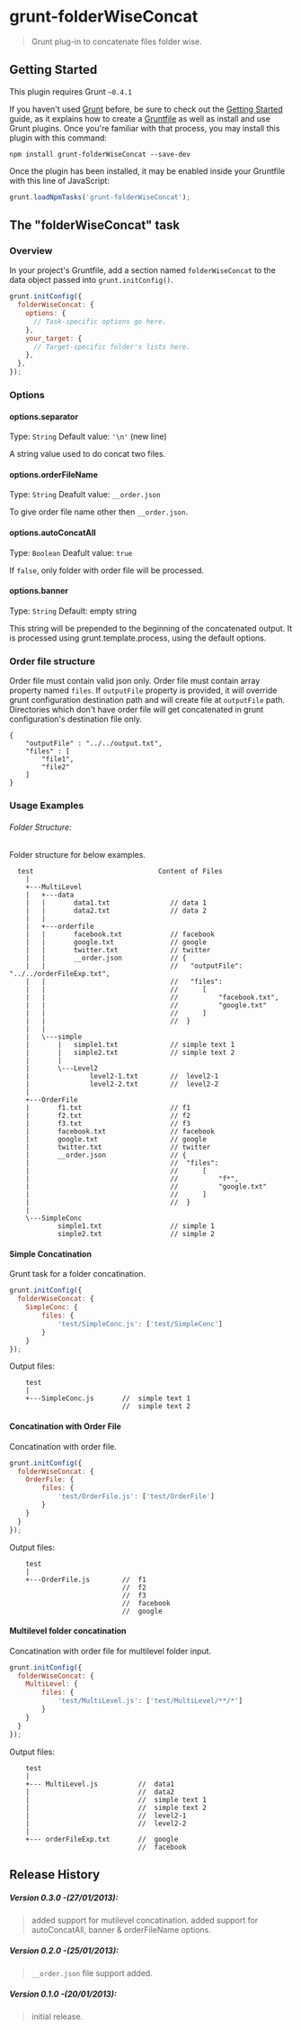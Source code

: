 # grunt-folderWiseConcat

> Grunt plug-in to concatenate files folder wise.

## Getting Started
This plugin requires Grunt `~0.4.1`

If you haven't used [Grunt](http://gruntjs.com/) before, be sure to check out the [Getting Started](http://gruntjs.com/getting-started) guide, as it explains how to create a [Gruntfile](http://gruntjs.com/sample-gruntfile) as well as install and use Grunt plugins. Once you're familiar with that process, you may install this plugin with this command:

```shell
npm install grunt-folderWiseConcat --save-dev
```

Once the plugin has been installed, it may be enabled inside your Gruntfile with this line of JavaScript:

```js
grunt.loadNpmTasks('grunt-folderWiseConcat');
```

## The "folderWiseConcat" task

### Overview
In your project's Gruntfile, add a section named `folderWiseConcat` to the data object passed into `grunt.initConfig()`.

```js
grunt.initConfig({
  folderWiseConcat: {
    options: {
      // Task-specific options go here.
    },
    your_target: {
      // Target-specific folder's lists here.
    },
  },
});
```

### Options

#### options.separator
Type: `String`
Default value: `'\n'` (new line)

A string value used to do concat two files.

#### options.orderFileName
Type: `String`
Deafult value: `__order.json`

To give order file name other then `__order.json`.

#### options.autoConcatAll
Type: `Boolean`
Deafult value: `true`

If `false`, only folder with order file will be processed.  

#### options.banner
Type: `String` 
Default: empty string

This string will be prepended to the beginning of the concatenated output. It is processed using grunt.template.process, using the default options.


### Order file structure
Order file must contain valid json only. Order file must contain array property named `files`.
If `outputFile` property is provided, it will override grunt configuration destination path and will create file at `outputFile` path. 
Directories which don't have order file will get concatenated in grunt configuration's destination file only.
```
{
	"outputFile" : "../../output.txt",
	"files" : [
		"file1",
		"file2"
	]
}
```

### Usage Examples

###### Folder Structure:
Folder structure for below examples. 
```
  test								 Content of Files
    |   
	+---MultiLevel
	|   +---data
	|   |       data1.txt				// data 1
	|   |       data2.txt				// data 2
	|   |       
	|   +---orderfile
	|   |       facebook.txt			// facebook
	|   |       google.txt			    // google
	|   |       twitter.txt			    // twitter
	|   |       __order.json		 	// { 
	|	|								//	 "outputFile": "../../orderFileExp.txt",
	|   |								//	 "files":
	|   |								//		[
	|   |								//			"facebook.txt",
	|   |								//			"google.txt"
	|   |								//		]
	|   |								//	}
	|   |       
	|   \---simple
	|       |   simple1.txt				// simple text 1
	|       |   simple2.txt				// simple text 2
	|		|
	|		\---Level2
	|				level2-1.txt		//  level2-1
	|				level2-2.txt		//  level2-2
	|
	+---OrderFile
	|       f1.txt						// f1
	|       f2.txt						// f2
	|       f3.txt						// f3
	|       facebook.txt				// facebook
	|       google.txt    				// google
	|       twitter.txt   				// twitter
	|       __order.json				// {
	|									//	"files":
	|									//		[
	|									//			"f*",
	|									//			"google.txt"
	|									//		]
	|									//	}
	|       
	\---SimpleConc
			simple1.txt  				// simple 1
			simple2.txt  				// simple 2
```

#### Simple Concatination
Grunt task for a folder concatination.
```js
grunt.initConfig({
  folderWiseConcat: {
    SimpleConc: {
		files: {
			'test/SimpleConc.js': ['test/SimpleConc']
		}
	}
});
```
Output files:
```
	test
	|
	+---SimpleConc.js		// 	simple text 1
							//	simple text 2
```


#### Concatination with Order File
Concatination with order file.
```js
grunt.initConfig({
  folderWiseConcat: {
    OrderFile: {
		files: {
			'test/OrderFile.js': ['test/OrderFile']
		}
	}
  }
});
```
Output files:
```
	test
	|
	+---OrderFile.js		// 	f1
							//	f2
							//	f3
							//	facebook
							//	google
```

#### Multilevel folder concatination 
Concatination with order file for multilevel folder input.
```js
grunt.initConfig({
  folderWiseConcat: {
    MultiLevel: {
		files: {
			'test/MultiLevel.js': ['test/MultiLevel/**/*']
		}
	}
  }
});
```
Output files:
```
	test
    |
	+--- MultiLevel.js			//  data1
	|							//  data2
	|							//  simple text 1
	|							//  simple text 2
	|							//  level2-1
	|							//  level2-2	
	|						
    +--- orderFileExp.txt		//  google
								//	facebook
```

## Release History

##### Version 0.3.0 -(27/01/2013):
>added support for mutilevel concatination.
>added support for autoConcatAll, banner & orderFileName options.
	
##### Version 0.2.0 -(25/01/2013):
>`__order.json` file support added.
	
##### Version 0.1.0 -(20/01/2013):
>initial release.